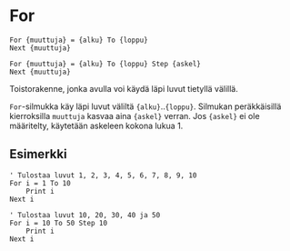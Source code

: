 <!--structure-->
For
===

```eppabasic
For {muuttuja} = {alku} To {loppu}
Next {muuttuja}

For {muuttuja} = {alku} To {loppu} Step {askel}
Next {muuttuja}
```

Toistorakenne, jonka avulla voi käydä läpi luvut tietyllä välillä.

`For`-silmukka käy läpi luvut väliltä `{alku}`..`{loppu}`.
Silmukan peräkkäisillä kierroksilla `muuttuja` kasvaa aina `{askel}` verran.
Jos `{askel}` ei ole määritelty, käytetään askeleen kokona lukua 1.

Esimerkki
---------
```eppabasic
' Tulostaa luvut 1, 2, 3, 4, 5, 6, 7, 8, 9, 10
For i = 1 To 10
    Print i
Next i
```
```eppabasic
' Tulostaa luvut 10, 20, 30, 40 ja 50
For i = 10 To 50 Step 10
    Print i
Next i
```
